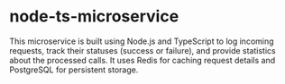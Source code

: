 # node-ts-microservice
This microservice is built using Node.js and TypeScript to log incoming requests, track their statuses (success or failure), and provide statistics about the processed calls. It uses Redis for caching request details and PostgreSQL for persistent storage.
